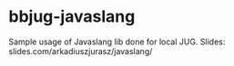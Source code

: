 # bbjug-javaslang
Sample usage of Javaslang lib done for local JUG.
Slides: slides.com/arkadiuszjurasz/javaslang/
